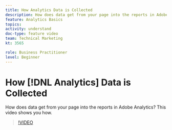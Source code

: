```yaml
---
title: How Analytics Data is Collected
description: How does data get from your page into the reports in Adobe Analytics? This video shows you how.
feature: Analytics Basics
topics: 
activity: understand
doc-type: feature video
team: Technical Marketing
kt: 3565

role: Business Practitioner
level: Beginner
---
```


# How [!DNL Analytics] Data is Collected

How does data get from your page into the reports in Adobe Analytics? This video shows you how.

>[!VIDEO](https://video.tv.adobe.com/v/28768/?quality=12)
